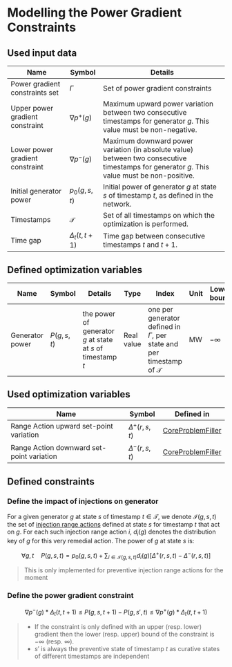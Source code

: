 # Modelling the Power Gradient Constraints

## Used input data

| Name                            | Symbol               | Details                                                                                                                                     |
|---------------------------------|----------------------|---------------------------------------------------------------------------------------------------------------------------------------------|
| Power gradient constraints set  | $\Gamma$             | Set of power gradient constraints                                                                                                           |
| Upper power gradient constraint | $\nabla p^{+}(g)$    | Maximum upward power variation between two consecutive timestamps for generator $g$. This value must be non-negative.                       |
| Lower power gradient constraint | $\nabla p^{-}(g)$    | Maximum downward power variation (in absolute value) between two consecutive timestamps for generator $g$. This value must be non-positive. |
| Initial generator power         | $p_{0}(g,s,t)$       | Initial power of generator $g$ at state $s$ of timestamp $t$, as defined in the network.                                                    |
| Timestamps                      | $\mathcal{T}$        | Set of all timestamps on which the optimization is performed.                                                                               |
| Time gap                        | $\Delta_t(t, t + 1)$ | Time gap between consecutive timestamps $t$ and $t + 1$.                                                                                    |

## Defined optimization variables

| Name            | Symbol     | Details                                                     | Type       | Index                                                                               | Unit | Lower bound | Upper bound |
|-----------------|------------|-------------------------------------------------------------|------------|-------------------------------------------------------------------------------------|------|-------------|-------------|
| Generator power | $P(g,s,t)$ | the power of generator $g$ at state at $s$ of timestamp $t$ | Real value | one per generator defined in $\Gamma$, per state and per timestamp of $\mathcal{T}$ | MW   | $-\infty$   | $+\infty$   |

## Used optimization variables

| Name                                      | Symbol              | Defined in                                                                    |
|-------------------------------------------|---------------------|-------------------------------------------------------------------------------|
| Range Action upward set-point variation   | $\Delta^{+}(r,s,t)$ | [CoreProblemFiller](../core-problem-filler.md#defined-optimization-variables) |
| Range Action downward set-point variation | $\Delta^{-}(r,s,t)$ | [CoreProblemFiller](../core-problem-filler.md#defined-optimization-variables) |

## Defined constraints

### Define the impact of injections on generator

For a given generator $g$ at state $s$ of timestamp $t \in \mathcal{T}$, we denote $\mathcal{I}(g,s,t)$ the set of [injection range actions](../../../../input-data/crac/json.md#injection-range-action) defined at state $s$ for timestamp $t$ that act on $g$. For each such injection range action $i$, $d_{i}(g)$ denotes the distribution key of $g$ for this very remedial action. The power of $g$ at state $s$ is:

$$\forall g, t \quad  P(g,s,t) = p_{0}(g,s,t) + \sum_{i \in \mathcal{I}(g,s,t)} d_i(g) \left [ \Delta^{+}(r,s,t) - \Delta^{-}(r,s,t) \right ]$$

> This is only implemented for preventive injection range actions for the moment

### Define the power gradient constraint

$$\nabla p^{-}(g) * \Delta_t(t, t + 1) \leq P(g,s,t + 1) - P(g,s',t)\leq \nabla p^{+}(g) * \Delta_t(t, t + 1)$$

> - If the constraint is only defined with an upper (resp. lower) gradient then the lower (resp. upper) bound of the constraint is $-\infty$ (resp. $\infty$).
> - $s'$ is always the preventive state of timestamp $t$ as curative states of different timestamps are independent